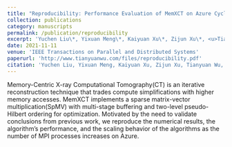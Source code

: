 ```yaml
---
title: "Reproducibility: Performance Evaluation of MemXCT on Azure CycleCloud Platform"
collection: publications
category: manuscripts
permalink: /publication/reproducibility
excerpt: 'Yuchen Liu\*, Yixuan Meng\*, Kaiyuan Xu\*, Zijun Xu\*, <u>Tianyuan Wu\*</u>, Yiwei Yang\*, Shu Yin\* (\* All authors contributed equally).'
date: 2021-11-11
venue: 'IEEE Transactions on Parallel and Distributed Systems'
paperurl: 'http://www.tianyuanwu.com/files/reproducibility.pdf'
citation: 'Yuchen Liu, Yixuan Meng, Kaiyuan Xu, Zijun Xu, Tianyuan Wu, Yiwei Yang, and Shu Yin. "Reproducibility: Performance Evaluation of MemXCT on Azure CycleCloud Platform." IEEE Transactions on Parallel and Distributed Systems 33, no. 9 (2021): 2047-2049.'
---
```


Memory-Centric X-ray Computational Tomography(CT) is an iterative reconstruction technique that trades compute simplifications with higher memory accesses. MemXCT implements a sparse matrix-vector multiplication(SpMV) with multi-stage buffering and two-level pseudo-Hilbert ordering for optimization. Motivated by the need to validate conclusions from previous work, we reproduce the numerical results, the algorithm’s performance, and the scaling behavior of the algorithms as the number of MPI processes increases on Azure.
